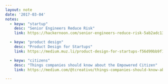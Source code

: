 ```yaml
---
layout: note
date: '2017-03-04'
notes:
  - keyw: "startup"
    desc: "Senior Engineers Reduce Risk"
    link: https://hackernoon.com/senior-engineers-reduce-risk-5ab2adc13c97#.8hqc3l399

  - keyw: "product design"
    desc: "Product Design for Startups"
    link: https://medium.muz.li/product-design-for-startups-f56d99bb9f1#.wbzc75df1

  - keyw: "citizens"
    desc: "Things companies should know about the Empowered Citizen"
    link: https://medium.com/@tcreativo/things-companies-should-know-about-the-empowered-citizen-63f80bd1d5dc#.jnnvwje0j

---
```

